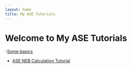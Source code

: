 ```yaml
---
layout: home
title: My ASE Tutorials
---
```


# Welcome to My ASE Tutorials

-[Some basics](basics.md)

- [ASE NEB Calculation Tutorial](tutorial.md)
